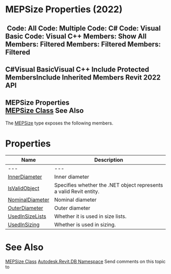# MEPSize Properties (2022)

﻿
 Code: All Code: Multiple Code: C# Code: Visual Basic Code: Visual C++  Members: Show All Members: Filtered Members: Filtered Members: Filtered   
---  
C#Visual BasicVisual C++
Include Protected MembersInclude Inherited Members
Revit 2022 API  
---  
MEPSize Properties  
[MEPSize Class](475cd9a4-e87a-6f9f-7e75-c079ac004166.md "MEPSize Class") See Also  
---  
The [MEPSize](475cd9a4-e87a-6f9f-7e75-c079ac004166.md "MEPSize Class") type exposes the following members.
# Properties
| Name | Description |
| --- | --- |
| --- | --- | --- |
| [InnerDiameter](b0e6d8e3-b6c5-5613-aeb1-d6240b893e66.md "InnerDiameter Property") | Inner diameter |
| [IsValidObject](edb2b8b8-c54a-2a81-f12d-509a4a7998ee.md "IsValidObject Property") | Specifies whether the .NET object represents a valid Revit entity. |
| [NominalDiameter](a77fe63e-1247-6dab-8fd2-f73f331a0f3e.md "NominalDiameter Property") | Nominal diameter |
| [OuterDiameter](d73fd680-f2b8-7970-b4ed-74804f011475.md "OuterDiameter Property") | Outer diameter |
| [UsedInSizeLists](ded3decd-abc9-ab70-a499-eb5d58613b9d.md "UsedInSizeLists Property") | Whether it is used in size lists. |
| [UsedInSizing](256878c4-effe-babd-3791-00f37ba3f088.md "UsedInSizing Property") | Whether is used in sizing. |

# See Also
[MEPSize Class](475cd9a4-e87a-6f9f-7e75-c079ac004166.md "MEPSize Class")
[Autodesk.Revit.DB Namespace](87546ba7-461b-c646-cbb1-2cb8f5bff8b2.md "Autodesk.Revit.DB Namespace")
Send comments on this topic to 